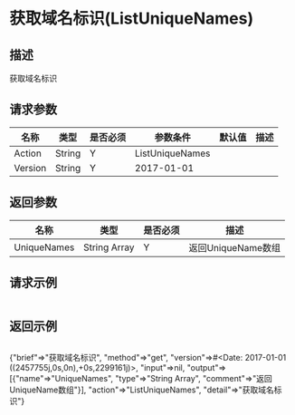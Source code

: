 # 获取域名标识(ListUniqueNames)

## 描述

获取域名标识

## 请求参数

| 名称 | 类型 | 是否必须 | 参数条件 | 默认值  | 描述 |
| --- | --- | --- | --- | --- | --- |
| Action | String | Y | ListUniqueNames | | |
| Version | String | Y | 2017-01-01 | | |


## 返回参数

| 名称 | 类型 | 是否必须 |  描述 |
| --- | --- | --- |  --- |
| UniqueNames | String Array  | Y | 返回UniqueName数组 | 



## 请求示例

```
```

## 返回示例

```
```

{"brief"=>"获取域名标识",
 "method"=>"get",
 "version"=>#<Date: 2017-01-01 ((2457755j,0s,0n),+0s,2299161j)>,
 "input"=>nil,
 "output"=>
  [{"name"=>"UniqueNames",
    "type"=>"String Array",
    "comment"=>"返回UniqueName数组"}],
 "action"=>"ListUniqueNames",
 "detail"=>"获取域名标识"}
